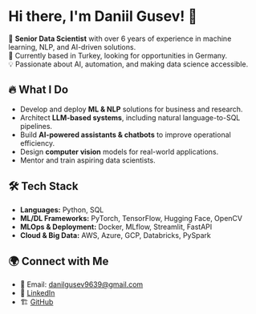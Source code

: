 # Hi there, I'm Daniil Gusev! 👋

🚀 **Senior Data Scientist** with over 6 years of experience in machine learning, NLP, and AI-driven solutions.  
📍 Currently based in Turkey, looking for opportunities in Germany.  
💡 Passionate about AI, automation, and making data science accessible.  

## 🔥 What I Do
- Develop and deploy **ML & NLP** solutions for business and research.
- Architect **LLM-based systems**, including natural language-to-SQL pipelines.
- Build **AI-powered assistants & chatbots** to improve operational efficiency.
- Design **computer vision** models for real-world applications.
- Mentor and train aspiring data scientists.

## 🛠️ Tech Stack
- **Languages:** Python, SQL  
- **ML/DL Frameworks:** PyTorch, TensorFlow, Hugging Face, OpenCV  
- **MLOps & Deployment:** Docker, MLflow, Streamlit, FastAPI  
- **Cloud & Big Data:** AWS, Azure, GCP, Databricks, PySpark  

## 🌍 Connect with Me
- 📧 Email: danilgusev9639@gmail.com  
- 🔗 [LinkedIn](https://linkedin.com/in/dnlgsv)  
- 🏗 [GitHub](https://github.com/dnlgsv)  
